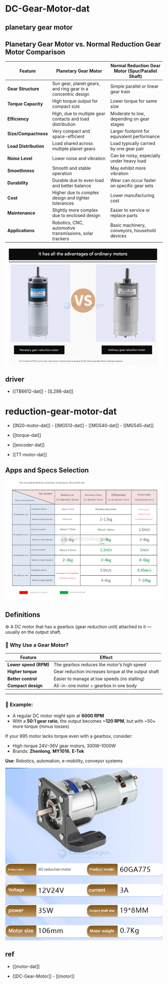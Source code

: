 
# DC-Gear-Motor-dat

## planetary gear motor

## Planetary Gear Motor vs. Normal Reduction Gear Motor Comparison

| Feature                | Planetary Gear Motor                                | Normal Reduction Gear Motor (Spur/Parallel Shaft)      |
|------------------------|------------------------------------------------------|----------------------------------------------------------|
| **Gear Structure**     | Sun gear, planet gears, and ring gear in a concentric design | Simple parallel or linear gear train                     |
| **Torque Capacity**    | High torque output for compact size                 | Lower torque for same size                              |
| **Efficiency**         | High, due to multiple gear contacts and load distribution | Moderate to low, depending on gear stages               |
| **Size/Compactness**   | Very compact and space-efficient                    | Larger footprint for equivalent performance             |
| **Load Distribution**  | Load shared across multiple planet gears            | Load typically carried by one gear pair                 |
| **Noise Level**        | Lower noise and vibration                           | Can be noisy, especially under heavy load               |
| **Smoothness**         | Smooth and stable operation                         | May exhibit more vibration                              |
| **Durability**         | Durable due to even load and better balance         | Wear can occur faster on specific gear sets             |
| **Cost**               | Higher due to complex design and tighter tolerances | Lower manufacturing cost                                |
| **Maintenance**        | Slightly more complex due to enclosed design        | Easier to service or replace parts                      |
| **Applications**       | Robotics, CNC, automotive transmissions, solar trackers | Basic machinery, conveyors, household devices           |


![](2025-06-03-01-15-03.png)


## driver 

- [[TB6612-dat]] - [[L298-dat]]


# reduction-gear-motor-dat


- [[N20-motor-dat]] - [[MG513-dat]] - [[MG540-dat]] - [[MG545-dat]]

- [[torque-dat]]

- [[encoder-dat]]

- [[TT-motor-dat]]


## Apps and Specs Selection 

![](2025-03-28-15-51-20.png)

## Definitions 

⚙️ A DC motor that has a gearbox (gear reduction unit) attached to it — usually on the output shaft.


### 🔧 Why Use a Gear Motor?

| Feature                | Effect                                               |
|------------------------|------------------------------------------------------|
| **Lower speed (RPM)**  | The gearbox reduces the motor’s high speed          |
| **Higher torque**      | Gear reduction increases torque at the output shaft |
| **Better control**     | Easier to manage at low speeds (no stalling)        |
| **Compact design**     | All-in-one motor + gearbox in one body              |

---

### 🔁 Example:

- A regular DC motor might spin at **6000 RPM**
- With a **50:1 gear ratio**, the output becomes **~120 RPM**, but with ~50× more torque (minus losses)


If your 895 motor lacks torque even with a gearbox, consider:

- High-torque 24V–36V gear motors, 300W–1000W
- Brands: **Zhenlong**, **MY1016**, **E-Tek**

**Use**: Robotics, automation, e-mobility, conveyor systems


![](2025-05-13-02-57-49.png)



## ref 

- [[motor-dat]]

- [[DC-Gear-Motor]] - [[motor]]